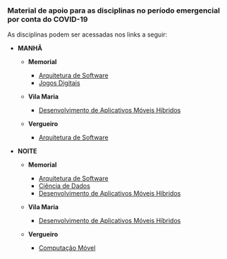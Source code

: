 ### Material de apoio para as disciplinas no período emergencial por conta do COVID-19

As disciplinas podem ser acessadas nos links a seguir:
* **MANHÃ**
  + **Memorial**
    + [Arquitetura de Software](https://github.com/EdsonMSouza/arquitetura_de_software_memorial_manha)
    + [Jogos Digitais](https://github.com/EdsonMSouza/jogos_digitais_memorial_manha)
    
  + **Vila Maria**
    + [Desenvolvimento de Aplicativos Móveis Híbridos](https://github.com/EdsonMSouza/mobile_vila_maria_manha)
  + **Vergueiro**
    + [Arquitetura de Software](https://github.com/EdsonMSouza/arquitetura_de_software_vergueiro_manha)
  
* **NOITE**
  + **Memorial**
    + [Arquitetura de Software](https://github.com/EdsonMSouza/arquitetura_de_software_memorial_noite)
    + [Ciência de Dados](https://github.com/EdsonMSouza/ciencia_de_dados_memorial_noite)
    + [Desenvolvimento de Aplicativos Móveis Híbridos](https://github.com/EdsonMSouza/mobile_memorial_noite)
    
  + **Vila Maria**
    + [Desenvolvimento de Aplicativos Móveis Híbridos](https://github.com/EdsonMSouza/mobile_vila_maria_noite)
    
  + **Vergueiro**
    + [Computação Móvel](https://github.com/EdsonMSouza/mobile_vergueiro_noite)
  
  
  

